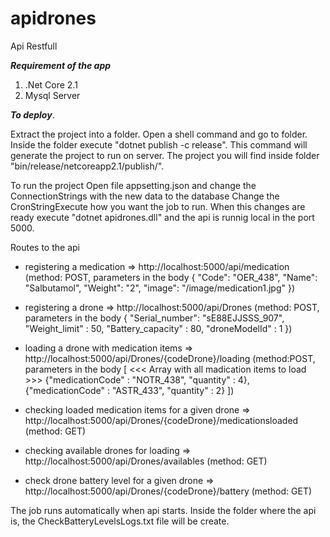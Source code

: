 # apidrones
Api Restfull

***Requirement of the app***
  1) .Net Core 2.1
  2) Mysql Server 


***To deploy***.

Extract the project into a folder.
Open a shell command and go to folder.
Inside the folder execute "dotnet publish -c release". This command will generate the project to run on server. The project you will find inside folder "bin/release/netcoreapp2.1/publish/". 


To run the project 
  Open file appsetting.json and change the ConnectionStrings with the new data to the database
  Change the CronStringExecute how you want the job to run.
  When this changes are ready execute "dotnet apidrones.dll" and the api is runnig local in the port   5000.


Routes to the api 

- registering a medication => http://localhost:5000/api/medication (method: POST,
	parameters in the body {
    				"Code": "OER_438",
    				"Name": "Salbutamol",
    				"Weight": "2",
    				"image": "/image/medication1.jpg"
				})

- registering a drone => http://localhost:5000/api/Drones (method: POST, 
	parameters in the body {
    				"Serial_number": "sE88EJJSSS_907",
    				"Weight_limit" : 50,
    				"Battery_capacity" : 80,
    				"droneModelId" : 1
				})

- loading a drone with medication items => http://localhost:5000/api/Drones/{codeDrone}/loading (method:POST,
	parameters in the body [
				 <<< Array with all madication items to load >>>
				  {"medicationCode" : "NOTR_438", "quantity" : 4},
				  {"medicationCode" : "ASTR_433", "quantity" : 2}
			       ])	 

- checking loaded medication items for a given drone => http://localhost:5000/api/Drones/{codeDrone}/medicationsloaded (method: GET)
- checking available drones for loading => http://localhost:5000/api/Drones/availables (method: GET)
- check drone battery level for a given drone  => http://localhost:5000/api/Drones/{codeDrone}/battery (method: GET)

The job runs automatically when api starts. Inside the folder where the api is, the CheckBatteryLevelsLogs.txt file will be create. 
